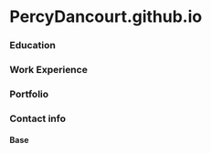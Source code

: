 # PercyDancourt.github.io

### Education

### Work Experience

### Portfolio

### Contact info

#### Base
